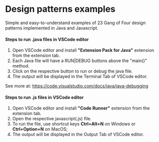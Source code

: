 # Design patterns examples

Simple and easy-to-understand examples of 23 Gang of Four design patterns implemented in Java and Javascript.

#### Steps to run .java files in VSCode editor

1. Open VSCode editor and install **"Extension Pack for Java"** extension from the extension tab.
2. Each Java file will have a RUN|DEBUG buttons above the "main()" method.
3. Click on the respective button to run or debug the java file.
4. The output will be displayed in the Terminal Tab of VSCode editor.

See more at: https://code.visualstudio.com/docs/java/java-debugging

#### Steps to run .js files in VSCode editor

1. Open VSCode editor and install **"Code Runner"** extension from the extension tab.
2. Open the respective javascript(.js) file.
3. To run the file, use shortcut keys **Ctrl+Alt+N** on Windows or **Ctrl+Option+N** on MacOS;
4. The output will be displayed in the Output Tab of VSCode editor.

